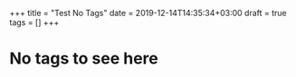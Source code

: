 +++
title = "Test No Tags"
date = 2019-12-14T14:35:34+03:00
draft = true
tags = []
+++

# No tags to see here
